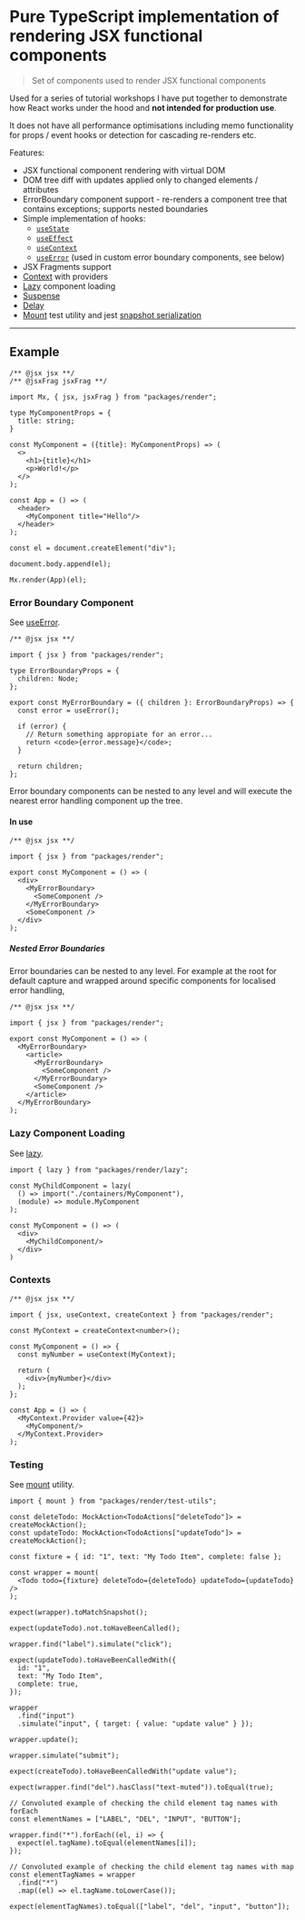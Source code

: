 # Pure TypeScript implementation of rendering JSX functional components

> Set of components used to render JSX functional components

Used for a series of tutorial workshops I have put together to demonstrate how React works under
the hood and **not intended for production use**.

It does not have all performance optimisations including memo functionality for props / event
hooks or detection for cascading re-renders etc.

Features:

- JSX functional component rendering with virtual DOM
- DOM tree diff with updates applied only to changed elements / attributes
- ErrorBoundary component support - re-renders a component tree that contains exceptions; supports nested boundaries
- Simple implementation of hooks:
    - [```useState```](./hooks/useState.ts)
    - [```useEffect```](./hooks/useEffect.ts)
    - [```useContext```](./hooks/useContext.ts)
    - [```useError```](./hooks/useError.ts) (used in custom error boundary components, see below)
- JSX Fragments support
- [Context](./context.ts) with providers
- [Lazy](./lazy.ts) component loading
- [Suspense](./Suspense.tsx)
- [Delay](./Delay.ts)
- [Mount](./test-utils/mount.ts) test utility and jest [snapshot serialization](./test-utils/jest/serialize-to-json.js)

---

## Example

```tsx
/** @jsx jsx **/
/** @jsxFrag jsxFrag **/

import Mx, { jsx, jsxFrag } from "packages/render";

type MyComponentProps = {
  title: string;
}

const MyComponent = ({title}: MyComponentProps) => (
  <>
    <h1>{title}</h1>
    <p>World!</p>
  </>
);

const App = () => (
  <header>
    <MyComponent title="Hello"/>
  </header>
);

const el = document.createElement("div");

document.body.append(el);

Mx.render(App)(el);
```

### Error Boundary Component

See [useError](./hooks/useError.ts).

```tsx
/** @jsx jsx **/

import { jsx } from "packages/render";

type ErrorBoundaryProps = {
  children: Node;
};

export const MyErrorBoundary = ({ children }: ErrorBoundaryProps) => {
  const error = useError();

  if (error) {
    // Return something appropiate for an error...
    return <code>{error.message}</code>;
  }

  return children;
};
```

Error boundary components can be nested to any level
and will execute the nearest error handling component
up the tree.

#### In use

```tsx
/** @jsx jsx **/

import { jsx } from "packages/render";

export const MyComponent = () => (
  <div>
    <MyErrorBoundary>
      <SomeComponent />
    </MyErrorBoundary>
    <SomeComponent />
  </div>
);
```

##### Nested Error Boundaries

Error boundaries can be nested to any level. For example at the root for default capture and wrapped
around specific components for localised error handling,
 
```tsx
/** @jsx jsx **/

import { jsx } from "packages/render";

export const MyComponent = () => (
  <MyErrorBoundary>
    <article>
      <MyErrorBoundary>
        <SomeComponent />
      </MyErrorBoundary>
      <SomeComponent />
    </article>
  </MyErrorBoundary>
);
```

### Lazy Component Loading

See [lazy](./lazy.ts).

```tsx
import { lazy } from "packages/render/lazy";

const MyChildComponent = lazy(
  () => import("./containers/MyComponent"),
  (module) => module.MyComponent
);

const MyComponent = () => (
  <div>
    <MyChildComponent/>
  </div>
)
```


### Contexts

```tsx
/** @jsx jsx **/

import { jsx, useContext, createContext } from "packages/render";

const MyContext = createContext<number>();

const MyComponent = () => {
  const myNumber = useContext(MyContext);

  return (
    <div>{myNumber}</div>
  );
};

const App = () => (
  <MyContext.Provider value={42}>
    <MyComponent/>
  </MyContext.Provider>
);
```

### Testing

See [mount](./test-utils/mount.ts) utility.

```tsx
import { mount } from "packages/render/test-utils";

const deleteTodo: MockAction<TodoActions["deleteTodo"]> = createMockAction();
const updateTodo: MockAction<TodoActions["updateTodo"]> = createMockAction();

const fixture = { id: "1", text: "My Todo Item", complete: false };

const wrapper = mount(
  <Todo todo={fixture} deleteTodo={deleteTodo} updateTodo={updateTodo} />
);

expect(wrapper).toMatchSnapshot();

expect(updateTodo).not.toHaveBeenCalled();

wrapper.find("label").simulate("click");

expect(updateTodo).toHaveBeenCalledWith({
  id: "1",
  text: "My Todo Item",
  complete: true,
});

wrapper
  .find("input")
  .simulate("input", { target: { value: "update value" } });

wrapper.update();

wrapper.simulate("submit");

expect(createTodo).toHaveBeenCalledWith("update value");

expect(wrapper.find("del").hasClass("text-muted")).toEqual(true);

// Convoluted example of checking the child element tag names with forEach
const elementNames = ["LABEL", "DEL", "INPUT", "BUTTON"];

wrapper.find("*").forEach((el, i) => {
  expect(el.tagName).toEqual(elementNames[i]);
});

// Convoluted example of checking the child element tag names with map
const elementTagNames = wrapper
  .find("*")
  .map((el) => el.tagName.toLowerCase());

expect(elementTagNames).toEqual(["label", "del", "input", "button"]);
```
